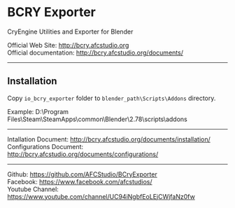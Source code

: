 # BCRY Exporter

CryEngine Utilities and Exporter for Blender

Official Web Site:      http://bcry.afcstudio.org<br>
Official documentation: http://bcry.afcstudio.org/documents/

---

## Installation

Copy `io_bcry_exporter` folder to `blender_path\Scripts\Addons` directory.

Example:  D:\Program Files\Steam\SteamApps\common\Blender\2.78\scripts\addons

---

Intallation Document:    http://bcry.afcstudio.org/documents/installation/<br>
Configurations Document: http://bcry.afcstudio.org/documents/configurations/

---

Github:          https://github.com/AFCStudio/BCryExporter<br>
Facebook:        https://www.facebook.com/afcstudios/<br>
Youtube Channel: https://www.youtube.com/channel/UC94iNgbfEoLEjCWjfaNz0fw

